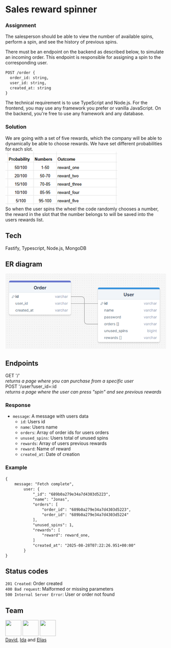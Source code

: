 # Sales reward spinner

### Assignment
The salesperson should be able to view the number of available spins, perform a spin, and see the history of previous spins.

There must be an endpoint on the backend as described below, to simulate an incoming order.
This endpoint is responsible for assigning a spin to the corresponding user.
```
POST /order {
  order_id: string,
  user_id: string,
  created_at: string
}
```
The technical requirement is to use TypeScript and Node.js.
For the frontend, you may use any framework you prefer or vanilla JavaScript.
On the backend, you're free to use any framework and any database.

### Solution
We are going with a set of five rewards, which the company will be able to dynamically be able to choose rewards. We have set different probabilities for each slot.  
![probability vs outcome table](image-1.png)  
So when the user spins the wheel the code randomly chooses a number, the reward in the slot that the number belongs to will be saved into the users rewards list. 

## Tech
Fastify, Typescript, Node.js, MongoDB

## ER diagram 
![diagram](image.png)

## Endpoints
GET '/'  
_returns a page where you can purchase from a specific user_  
POST '/user?user_id=:id  
_returns a page where the user can press "spin" and see previous rewards_  

### Response
- ```message```: A message with users data
    + ```id```: Users id
    + ```name```: Users name
    + ```orders```: Array of order ids for users orders
    + ```unused_spins```: Users total of unused spins
    + ```rewards```: Array of users previous rewards
    + ```reward```: Name of reward
    + ```created_at```: Date of creation

### Example
```
{
    message: "Fetch complete",
        user: {
            "_id": "689b0a279e34a7d4303d5223",
            "name": "Jonas",
            "orders": [
                "order_id": "689b0a279e34a7d4303d5223",
                "order_id": "689b0a279e34a7d4303d5224"
            ],
            "unused_spins": 1,
            "rewards": [
                "reward": reward_one,
            ]
            "created_at": "2025-08-28T07:22:26.951+00:00"
        }
}
```
## Status codes
```201 Created```: Order created  
```400 Bad request```: Malformed or missing parameters  
```500 Internal Server Error```: User or order not found  


## Team
<img src="https://avatars.githubusercontent.com/u/117070056?v=4" width="50" height="50">   <img src="https://avatars.githubusercontent.com/u/180587803?v=4" width="50" height="50">  <img src="https://avatars.githubusercontent.com/u/180266163?v=4" width="50" height="50">   
[David](https://github.com/DavidDyberg), [Ida](https://github.com/Chokladglasyr) and [Elias](https://github.com/Elias-Larsson)